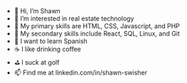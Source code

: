 - 👋 Hi, I’m Shawn
- 👀 I’m interested in real estate technology
- 🥇 My primary skills are HTML, CSS, Javascript, and PHP
- 🥈 My secondary skills include React, SQL, Linux, and Git
- 🧐 I want to learn Spanish
- ☕️ I like drinking coffee
- ⛳️ I suck at golf
- 📫 Find me at linkedin.com/in/shawn-swisher

<!---
sswisher/sswisher is a ✨ special ✨ repository because its `README.md` (this file) appears on your GitHub profile.
You can click the Preview link to take a look at your changes.
--->
